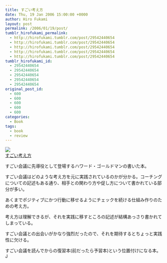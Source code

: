 ```yaml
---
title: すごい考え方
date: Thu, 19 Jan 2006 15:00:00 +0000
author: Hiro Fukami
layout: post
permalink: /2006/01/19/post/
tumblr_hirofukami_permalink:
  - http://hirofukami.tumblr.com/post/29542440654
  - http://hirofukami.tumblr.com/post/29542440654
  - http://hirofukami.tumblr.com/post/29542440654
  - http://hirofukami.tumblr.com/post/29542440654
  - http://hirofukami.tumblr.com/post/29542440654
tumblr_hirofukami_id:
  - 29542440654
  - 29542440654
  - 29542440654
  - 29542440654
  - 29542440654
original_post_id:
  - 600
  - 600
  - 600
  - 600
  - 600
categories:
  - Book
tags:
  - book
  - review
---
```

<div class="section">
  <p>
    <a href="http://www.amazon.co.jp/gp/product/4806122963/ref=as_li_tf_il?ie=UTF8&camp=247&creative=1211&creativeASIN=4806122963&linkCode=as2&tag=dsea-22" target="_blank"><img border="0" src="http://ws.assoc-amazon.jp/widgets/q?_encoding=UTF8&ASIN=4806122963&Format=_SL160_&ID=AsinImage&MarketPlace=JP&ServiceVersion=20070822&WS=1&tag=dsea-22" /></a><img src="http://www.assoc-amazon.jp/e/ir?t=dsea-22&l=as2&o=9&a=4806122963" width="1" height="1" border="0" alt="" style="border:none!important;margin:0!important;" /><br /><a href="http://www.amazon.co.jp/gp/product/4806122963/ref=as_li_tf_tl?ie=UTF8&camp=247&creative=1211&creativeASIN=4806122963&linkCode=as2&tag=dsea-22" target="_blank">すごい考え方</a><img src="http://www.assoc-amazon.jp/e/ir?t=dsea-22&l=as2&o=9&a=4806122963" width="1" height="1" border="0" alt="" style="border:none!important;margin:0!important;" />
  </p>
  
  <p>
    すごい会議に先導役として登場するハワード・ゴールドマンの書いた本。
  </p>
  
  <p>
    すごい会議はどのような考え方を元に実践されているのかが分かる。コーチングについての記述もある通り、相手との関わり方や促し方について書かれている部分が多い。
  </p>
  
  <p>
    あくまでポジティブにかつ行動に移せるようにチェックを続ける仕組み作りのための考え方。
  </p>
  
  <p>
    考え方は理解できるが、それを実践に移すところの記述が結構あっさり書かれてしまっている。
  </p>
  
  <p>
    すごい会議との出会いがかなり強烈だったので、それを期待するとちょっと実践性に欠ける。
  </p>
  
  <p>
    すごい会議を読んでからの復習本(前だったら予習本)という位置付けになる本。J
  </p>
</div>